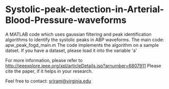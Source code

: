 # Systolic-peak-detection-in-Arterial-Blood-Pressure-waveforms
A MATLAB code which uses gaussian filtering and peak identification algorithms to identify the systolic peaks in ABP waveforms.
The main code: apw_peak_fogd_main.m
The code implements the algorithm on a sample datset. If you have a dataset, please load it into the variable 'a'

For more information, please refer to http://ieeexplore.ieee.org/xpl/articleDetails.jsp?arnumber=6807911
Please cite the paper, if it helps in your research.

Feel free to contact: sriram@virginia.edu
